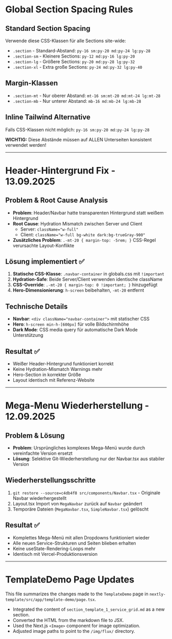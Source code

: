 # Global Section Spacing Rules

## Standard Section Spacing
Verwende diese CSS-Klassen für alle Sections site-wide:

- `.section` - Standard-Abstand: `py-16 sm:py-20 md:py-24 lg:py-28`
- `.section-sm` - Kleinere Sections: `py-12 md:py-16 lg:py-20` 
- `.section-lg` - Größere Sections: `py-20 md:py-28 lg:py-32`
- `.section-xl` - Extra große Sections: `py-24 md:py-32 lg:py-40`

## Margin-Klassen
- `.section-mt` - Nur oberer Abstand: `mt-16 sm:mt-20 md:mt-24 lg:mt-28`
- `.section-mb` - Nur unterer Abstand: `mb-16 md:mb-24 lg:mb-28`

## Inline Tailwind Alternative
Falls CSS-Klassen nicht möglich: `py-16 sm:py-20 md:py-24 lg:py-28`

**WICHTIG:** Diese Abstände müssen auf ALLEN Unterseiten konsistent verwendet werden!

---

# Header-Hintergrund Fix - 13.09.2025

## Problem & Root Cause Analysis
- **Problem**: Header/Navbar hatte transparenten Hintergrund statt weißem Hintergrund
- **Root Cause**: Hydration Mismatch zwischen Server und Client
  - Server: `className="w-full"`
  - Client: `className="w-full bg-white dark:bg-trueGray-900"`
- **Zusätzliches Problem**: `.-mt-20 { margin-top: -5rem; }` CSS-Regel verursachte Layout-Konflikte

## Lösung implementiert ✅
1. **Statische CSS-Klasse**: `.navbar-container` in globals.css mit `!important`
2. **Hydration-Safe**: Beide Server/Client verwenden identische className
3. **CSS-Override**: `.-mt-20 { margin-top: 0 !important; }` hinzugefügt
4. **Hero-Dimensionierung**: `h-screen` beibehalten, `-mt-20` entfernt

## Technische Details
- **Navbar**: `<div className="navbar-container">` mit statischer CSS
- **Hero**: `h-screen min-h-[600px]` für volle Bildschirmhöhe
- **Dark Mode**: CSS media query für automatische Dark Mode Unterstützung

## Resultat ✅
- Weißer Header-Hintergrund funktioniert korrekt
- Keine Hydration-Mismatch Warnings mehr
- Hero-Section in korrekter Größe
- Layout identisch mit Referenz-Website

---

# Mega-Menu Wiederherstellung - 12.09.2025

## Problem & Lösung
- **Problem**: Ursprüngliches komplexes Mega-Menü wurde durch vereinfachte Version ersetzt
- **Lösung**: Selektive Git-Wiederherstellung nur der Navbar.tsx aus stabiler Version

## Wiederherstellungsschritte
1. `git restore --source=c4db4f8 src/components/Navbar.tsx` - Originale Navbar wiederhergestellt
2. Layout.tsx Import von `MegaNavbar` zurück auf `Navbar` geändert
3. Temporäre Dateien (`MegaNavbar.tsx`, `SimpleNavbar.tsx`) gelöscht

## Resultat ✅
- Komplettes Mega-Menü mit allen Dropdowns funktioniert wieder
- Alle neuen Service-Strukturen und Seiten blieben erhalten
- Keine useState-Rendering-Loops mehr
- Identisch mit Vercel-Produktionsversion

---

# TemplateDemo Page Updates

This file summarizes the changes made to the `TemplateDemo` page in `nextly-template/src/app/template-demo/page.tsx`.

- Integrated the content of `section_template_1_service_grid.md` as a new section.
- Converted the HTML from the markdown file to JSX.
- Used the Next.js `<Image>` component for image optimization.
- Adjusted image paths to point to the `/img/flux/` directory.